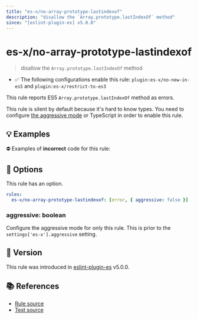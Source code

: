 ```yaml
---
title: "es-x/no-array-prototype-lastindexof"
description: "disallow the `Array.prototype.lastIndexOf` method"
since: "[eslint-plugin-es] v5.0.0"
---
```


# es-x/no-array-prototype-lastindexof
> disallow the `Array.prototype.lastIndexOf` method

- ✅ The following configurations enable this rule: `plugin:es-x/no-new-in-es5` and `plugin:es-x/restrict-to-es3`

This rule reports ES5 `Array.prototype.lastIndexOf` method as errors.

This rule is silent by default because it's hard to know types. You need to configure [the aggressive mode](../#the-aggressive-mode) or TypeScript in order to enable this rule.

## 💡 Examples

⛔ Examples of **incorrect** code for this rule:

<eslint-playground type="bad" code="/*eslint es-x/no-array-prototype-lastindexof: [error, { aggressive: true }] */
foo.lastIndexOf(0)
" />

## 🔧 Options

This rule has an option.

```yml
rules:
  es-x/no-array-prototype-lastindexof: [error, { aggressive: false }]
```

### aggressive: boolean

Configure the aggressive mode for only this rule.
This is prior to the `settings['es-x'].aggressive` setting.

## 🚀 Version

This rule was introduced in [eslint-plugin-es] v5.0.0.

[eslint-plugin-es]: https://github.com/mysticatea/eslint-plugin-es

## 📚 References

- [Rule source](https://github.com/ota-meshi/eslint-plugin-es-x/blob/master/lib/rules/no-array-prototype-lastindexof.js)
- [Test source](https://github.com/ota-meshi/eslint-plugin-es-x/blob/master/tests/lib/rules/no-array-prototype-lastindexof.js)
